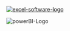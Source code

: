 
[![excel-software-logo](https://github.com/24billys/JobsDB-data-anlysis/assets/134829529/70ab77af-ef00-47a0-963a-664a6380c96a)]((https://github.com/24billys/JobsDB-data-anlysis/tree/main/Excel%20%26%20powerBI%20project/Data%20Wrangling%20(Excel)#data-wrangling-using-excel))


![powerBI-Logo](https://github.com/24billys/JobsDB-data-anlysis/assets/134829529/6c87bf3f-24f6-44ed-84cd-646c3d21b5a2)
